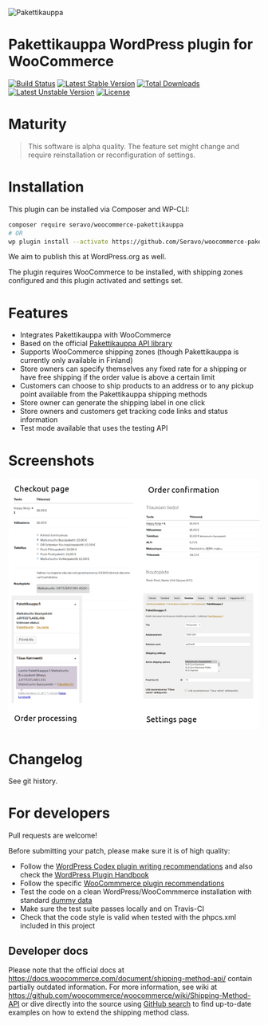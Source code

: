 ![Pakettikauppa](https://www.pakettikauppa.fi/load/pakettikauppa-logo.png)

# Pakettikauppa WordPress plugin for WooCommerce

[![Build Status](https://travis-ci.org/Seravo/woocommerce-pakettikauppa.svg?branch=master)](https://travis-ci.org/Seravo/woocommerce-pakettikauppa) [![Latest Stable Version](https://poser.pugx.org/seravo/woocommerce-pakettikauppa/v/stable)](https://packagist.org/packages/seravo/woocommerce-pakettikauppa) [![Total Downloads](https://poser.pugx.org/seravo/woocommerce-pakettikauppa/downloads)](https://packagist.org/packages/seravo/woocommerce-pakettikauppa) [![Latest Unstable Version](https://poser.pugx.org/seravo/woocommerce-pakettikauppa/v/unstable)](https://packagist.org/packages/seravo/woocommerce-pakettikauppa) [![License](https://poser.pugx.org/seravo/woocommerce-pakettikauppa/license)](https://packagist.org/packages/seravo/woocommerce-pakettikauppa)

# Maturity

> This software is alpha quality. The feature set might change and require reinstallation or reconfiguration of settings.

# Installation

This plugin can be installed via Composer and WP-CLI:

```sh
composer require seravo/woocommerce-pakettikauppa
# OR
wp plugin install --activate https://github.com/Seravo/woocommerce-pakettikauppa/archive/master.zip
```

We aim to publish this at WordPress.org as well.

The plugin requires WooCommerce to be installed, with shipping zones configured and this plugin activated and settings set.

# Features

* Integrates Pakettikauppa with WooCommerce
* Based on the official [Pakettikauppa API library](https://github.com/Pakettikauppa/api-library)
* Supports WooCommerce shipping zones (though Pakettikauppa is currently only available in Finland)
* Store owners can specify themselves any fixed rate for a shipping or have free shipping if the order value is above a certain limit
* Customers can choose to ship products to an address or to any pickup point available from the Pakettikauppa shipping methods
* Store owner can generate the shipping label in one click
* Store owners and customers get tracking code links and status information
* Test mode available that uses the testing API

# Screenshots

![Screenshots](screenshot.png)

# Changelog

See git history.

# For developers

Pull requests are welcome!

Before submitting your patch, please make sure it is of high quality:

* Follow the [WordPress Codex plugin writing recommendations](https://codex.wordpress.org/Writing_a_Plugin) and also check the [WordPress Plugin Handbook](https://developer.wordpress.org/plugins/)
* Follow the specific [WooCommmerce plugin recommendations](https://docs.woocommerce.com/document/create-a-plugin/)
* Test the code on a clean WordPress/WooCommmerce installation with standard [dummy data](https://docs.woocommerce.com/document/importing-woocommerce-dummy-data/)
* Make sure the test suite passes locally and on Travis-CI
* Check that the code style is valid when tested with the phpcs.xml included in this project

## Developer docs

Please note that the official docs at https://docs.woocommerce.com/document/shipping-method-api/ contain partially outdated information. For more information, see wiki at https://github.com/woocommerce/woocommerce/wiki/Shipping-Method-API or dive directly into the source using [GitHub search](https://github.com/woocommerce/woocommerce/search?utf8=%E2%9C%93&q=extends+WC_Shipping_Method&type=) to find up-to-date examples on how to extend the shipping method class.
